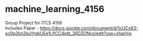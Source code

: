 # machine_learning_4156
Group Project for ITCS 4156  
Includes Paper - https://docs.google.com/document/d/1cUCx63-sc0p2bn2buYtgkUEe1LflCC4ptk_36DZONcs/edit?usp=sharing
